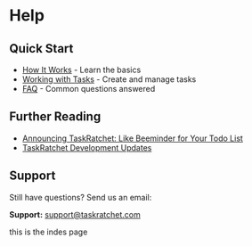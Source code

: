 # Help

## Quick Start

- [How It Works](./help/works.md) - Learn the basics
- [Working with Tasks](./help/working-with-tasks.md) - Create and manage tasks
- [FAQ](./help/faq.md) - Common questions answered

## Further Reading

- [Announcing TaskRatchet: Like Beeminder for Your Todo List](https://blog.beeminder.com/taskratchet/)
- [TaskRatchet Development Updates](https://forum.beeminder.com/t/taskratchet-development-updates/5037)

## Support

Still have questions? Send us an email:

**Support:** support@taskratchet.com

this is the indes page
